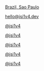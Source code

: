 <!-- [fa fa-map-marker] -->
[Brazil, Sao Paulo](https://www.google.com.br/maps/search/Brazil,+Sao+Paulo)

<!-- [fa fa-envelope] -->
[hello@jsi1v4.dev](mailto:hello@jsi1v4.dev)

<!-- [fa fa-twitter] -->
[@jsi1v4](https://twitter.com/jsi1v4)

<!-- [fa fa-linkedin] -->
[@jsi1v4](https://www.linkedin.com/in/jsi1v4)

<!-- [fa fa-github] -->
[@jsi1v4](https://github.com/jsi1v4)

<!-- [fa fa-stack-overflow] -->
[@jsi1v4](https://stackoverflow.com/users/14374698/jsi1v4)

<!-- [fa fa-code] -->
[@jsi1v4](https://www.hackerrank.com/profile/jsi1v4)
